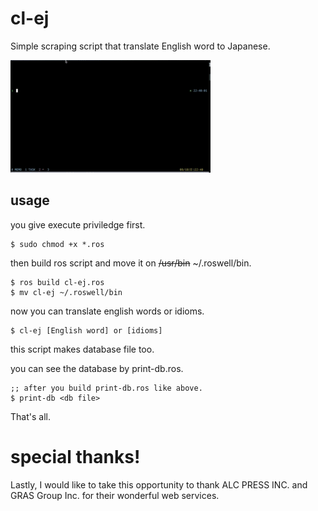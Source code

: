 # cl-ej
Simple scraping script that translate English word to Japanese.

<a href="https://youtu.be/kv6nR9gg4SI"><img src="https://github.com/biofermin2/cl-ej/blob/7e0b9dac5d14935f54554c7c276bcc962ec7f2be/cl-ej.gif"></a>

## usage
you give execute priviledge first.

~~~shellscript
$ sudo chmod +x *.ros
~~~  

then build ros script and move it on ~~/usr/bin~~ ~/.roswell/bin.

```shellscript
$ ros build cl-ej.ros
$ mv cl-ej ~/.roswell/bin
```
now you can translate english words or idioms.

~~~shellscript  
$ cl-ej [English word] or [idioms]
~~~  

this script makes database file too.

you can see the database by print-db.ros.

```shellscript
;; after you build print-db.ros like above.
$ print-db <db file>
```

That's all.

# special thanks!
Lastly, I would like to take this opportunity to thank 
ALC PRESS INC. and GRAS Group Inc. 
for their wonderful web services.
